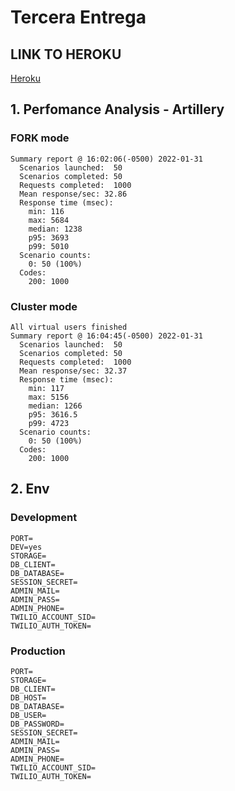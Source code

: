 # Tercera Entrega

## LINK TO HEROKU

[Heroku](http://ecommerced15.herokuapp.com)

## 1. Perfomance Analysis - Artillery

### FORK mode

```
Summary report @ 16:02:06(-0500) 2022-01-31
  Scenarios launched:  50
  Scenarios completed: 50
  Requests completed:  1000
  Mean response/sec: 32.86
  Response time (msec):
    min: 116
    max: 5684
    median: 1238
    p95: 3693
    p99: 5010
  Scenario counts:
    0: 50 (100%)
  Codes:
    200: 1000
```

### Cluster mode

```
All virtual users finished
Summary report @ 16:04:45(-0500) 2022-01-31
  Scenarios launched:  50
  Scenarios completed: 50
  Requests completed:  1000
  Mean response/sec: 32.37
  Response time (msec):
    min: 117
    max: 5156
    median: 1266
    p95: 3616.5
    p99: 4723
  Scenario counts:
    0: 50 (100%)
  Codes:
    200: 1000
```

## 2. Env

### Development

```
PORT=
DEV=yes
STORAGE=
DB_CLIENT=
DB_DATABASE=
SESSION_SECRET=
ADMIN_MAIL=
ADMIN_PASS=
ADMIN_PHONE=
TWILIO_ACCOUNT_SID=
TWILIO_AUTH_TOKEN=
```

### Production

```
PORT=
STORAGE=
DB_CLIENT=
DB_HOST=
DB_DATABASE=
DB_USER=
DB_PASSWORD=
SESSION_SECRET=
ADMIN_MAIL=
ADMIN_PASS=
ADMIN_PHONE=
TWILIO_ACCOUNT_SID=
TWILIO_AUTH_TOKEN=
```
